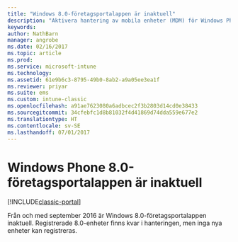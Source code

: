 ```yaml
---
title: "Windows 8.0-företagsportalappen är inaktuell"
description: "Aktivera hantering av mobila enheter (MDM) för Windows Phone 8.0-enheter med Microsoft Intune."
keywords: 
author: NathBarn
manager: angrobe
ms.date: 02/16/2017
ms.topic: article
ms.prod: 
ms.service: microsoft-intune
ms.technology: 
ms.assetid: 61e9b6c3-8795-49b0-8ab2-a9a05ee3ea1f
ms.reviewer: priyar
ms.suite: ems
ms.custom: intune-classic
ms.openlocfilehash: a91ae7623080a6adbcec2f3b2803d14cd0e38433
ms.sourcegitcommit: 34cfebfc1d8b81032f4d41869d74dda559e677e2
ms.translationtype: HT
ms.contentlocale: sv-SE
ms.lasthandoff: 07/01/2017
---
```

#  <a name="windows-phone-80-company-portal-app-deprecated"></a>Windows Phone 8.0-företagsportalappen är inaktuell

[!INCLUDE[classic-portal](../includes/classic-portal.md)]

Från och med september 2016 är Windows 8.0-företagsportalappen inaktuell. Registrerade 8.0-enheter finns kvar i hanteringen, men inga nya enheter kan registreras.
